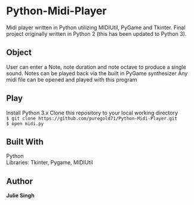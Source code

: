 # Python-Midi-Player
Midi player written in Python utilizing MIDIUtil, PyGame and Tkinter.
Final project originally written in Python 2 (this has been updated to Python 3).

## Object
User can enter a Note, note duration and note octave to produce a single sound. 
Notes can be played back via the built in PyGame synthesizer
Any midi file can be opened and played with this program

## Play
Install Python 3.x
Clone this repository to your local working directory<br />
  `$ git clone https://github.com/puregold71/Python-Midi-Player.git`<br />
  `$ open midi.py`



## Built With
Python<br/>
Libraries: Tkinter, Pygame, MIDIUtil



## Author

**Julie Singh**

